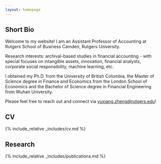 ```yaml
---
layout: homepage
---
```


## Short Bio

Welcome to my website! I am an Assistant Professor of Accounting at Rutgers School of Business Camden, Rutgers University.

Research interests: archival-based studies in financial accounting - with special focuses on intangible assets, innovation, financial analysts, corporate social responsibility, machine learning, etc.

I obtained my Ph.D. from the University of British Columbia, the Master of Science degree in Finance and Economics from the London School of Economics and the Bachelor of Science degree in Financial Engineering from Wuhan University.

Please feel free to reach out and connect via yuxiang.zheng@rutgers.edu!

## CV
{% include_relative _includes/cv.md %}

## Research
{% include_relative _includes/publications.md %}

